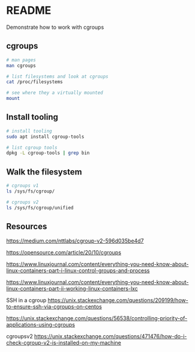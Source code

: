 # README
Demonstrate how to work with cgroups

## cgroups 
```sh
# man pages
man cgroups

# list filesystems and look at cgroups
cat /proc/filesystems  

# see where they a virtually mounted
mount
```

## Install tooling
```sh
# install tooling
sudo apt install cgroup-tools        

# list cgroup tools
dpkg -L cgroup-tools | grep bin        

```

## Walk the filesystem
```sh
# cgroups v1
ls /sys/fs/cgroup/

# cgroups v2
ls /sys/fs/cgroup/unified     
```


## Resources
https://medium.com/nttlabs/cgroup-v2-596d035be4d7


https://opensource.com/article/20/10/cgroups

https://www.linuxjournal.com/content/everything-you-need-know-about-linux-containers-part-i-linux-control-groups-and-process

https://www.linuxjournal.com/content/everything-you-need-know-about-linux-containers-part-ii-working-linux-containers-lxc


SSH in a cgroup
https://unix.stackexchange.com/questions/209199/how-to-ensure-ssh-via-cgroups-on-centos

https://unix.stackexchange.com/questions/56538/controlling-priority-of-applications-using-cgroups

cgroupsv2
https://unix.stackexchange.com/questions/471476/how-do-i-check-cgroup-v2-is-installed-on-my-machine
